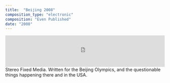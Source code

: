 ```yaml
---
title:  "Beijing 2008"
composition_type: "electronic"
composition: "Even Published"
date: "2008"
---   
```


<iframe width="100%" height="100" scrolling="no" frameborder="no" src="https://w.soundcloud.com/player/?url=https%3A//api.soundcloud.com/tracks/4464693&amp;auto_play=false&amp;hide_related=false&amp;show_comments=true&amp;show_user=true&amp;show_reposts=false&amp;visual=true"></iframe>  
Stereo Fixed Media. Written for the Beijing Olympics, and the questionable things happening there and in the USA.  